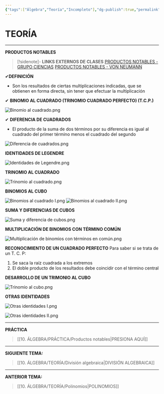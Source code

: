 ```yaml
---
{"tags":["Álgebra","Teoría","Incompleto"],"dg-publish":true,"permalink":"/10-algebra/teoria/productos-notables/","dgPassFrontmatter":true}
---
```


# TEORÍA
---
**PRODUCTOS NOTABLES** 

>[!sidenote]- **LINKS EXTERNOS DE CLASES**
>[PRODUCTOS NOTABLES - GRUPO CIENCIAS](https://youtu.be/3LFuZi0D3Nw?si=SAFvQRBISjfIc7hB) 
>[PRODUCTOS NOTABLES - VON NEUMANN](https://youtu.be/U29OmDPC9Dg?si=4fU9-x8xIR4NKcWz) 

✔**DEFINICIÓN**
-  Son los resultados de ciertas multiplicaciones indicadas, que se obtienen en forma directa, sin tener que efectuar la multiplicación

✔ **BINOMIO AL CUADRADO (TRINOMIO CUADRADO PERFECTO) (T.C.P.)**

![Binomio al cuadrado.png](/img/user/1.%20ELEMENTOS%20GR%C3%81FICOS/Binomio%20al%20cuadrado.png)

✔ **DIFERENCIA DE CUADRADOS**
- El producto de la suma de dos términos por su diferencia es igual al cuadrado del primer término menos el cuadrado del segundo

![Diferencia de cuadrados.png](/img/user/1.%20ELEMENTOS%20GR%C3%81FICOS/Diferencia%20de%20cuadrados.png)

**IDENTIDADES DE LEGENDRE**

![Identidades de Legendre.png](/img/user/1.%20ELEMENTOS%20GR%C3%81FICOS/Identidades%20de%20Legendre.png)

**TRINOMIO AL CUADRADO**

![Trinomio al cuadrado.png](/img/user/1.%20ELEMENTOS%20GR%C3%81FICOS/Trinomio%20al%20cuadrado.png)

**BINOMIOS AL CUBO**

![Binomios al cuadrado I.png](/img/user/1.%20ELEMENTOS%20GR%C3%81FICOS/Binomios%20al%20cuadrado%20I.png)
![Binomios al cuadrado II.png](/img/user/1.%20ELEMENTOS%20GR%C3%81FICOS/Binomios%20al%20cuadrado%20II.png)

**SUMA Y DIFERENCIAS DE CUBOS**

![Suma y diferencia de cubos.png](/img/user/1.%20ELEMENTOS%20GR%C3%81FICOS/Suma%20y%20diferencia%20de%20cubos.png)

**MULTIPLICACIÓN DE BINOMIOS CON TÉRMINO COMÚN**

![Multiplicación de binomios con términos en común.png](/img/user/1.%20ELEMENTOS%20GR%C3%81FICOS/Multiplicaci%C3%B3n%20de%20binomios%20con%20t%C3%A9rminos%20en%20com%C3%BAn.png)

**RECONOCIMIENTO DE UN CUADRADO PERFECTO**
Para saber si se trata de un T. C. P:
1. Se saca la raíz cuadrada a los extremos
2. El doble producto de los resultados debe coincidir con el término central

**DESARROLLO DE UN TRIMONIO AL CUBO**

![Trinomio al cubo.png](/img/user/1.%20ELEMENTOS%20GR%C3%81FICOS/Trinomio%20al%20cubo.png)

**OTRAS IDENTIDADES**

![Otras identidades I.png](/img/user/1.%20ELEMENTOS%20GR%C3%81FICOS/Otras%20identidades%20I.png)

![Otras identidades II.png](/img/user/1.%20ELEMENTOS%20GR%C3%81FICOS/Otras%20identidades%20II.png)

---
**PRÁCTICA**
>[[10. ÁLGEBRA/PRÁCTICA/Productos notables\|PRESIONA AQUÍ]]

---
**SIGUIENTE TEMA:** 
>[[10. ÁLGEBRA/TEORÍA/División algebraica\|DIVISIÓN ALGEBRAICA]]

---
**ANTERIOR TEMA:** 
>[[10. ÁLGEBRA/TEORÍA/Polinomios\|POLINOMIOS]]

